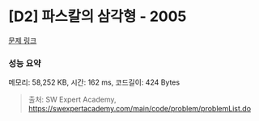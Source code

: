 # [D2] 파스칼의 삼각형 - 2005 

[문제 링크](https://swexpertacademy.com/main/code/problem/problemDetail.do?contestProbId=AV5P0-h6Ak4DFAUq) 

### 성능 요약

메모리: 58,252 KB, 시간: 162 ms, 코드길이: 424 Bytes



> 출처: SW Expert Academy, https://swexpertacademy.com/main/code/problem/problemList.do